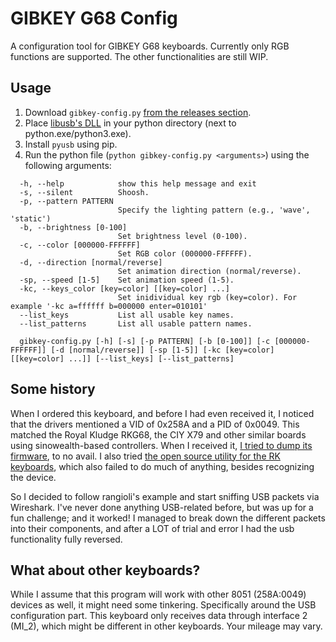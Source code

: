 # GIBKEY G68 Config
A configuration tool for GIBKEY G68 keyboards. Currently only RGB functions are supported. The other functionalities are still WIP.

## Usage
1. Download `gibkey-config.py` [from the releases section](https://github.com/mpaterakis/GIBKEY-G68-Config/releases/latest).
2. Place [libusb's DLL](https://github.com/libusb/libusb/releases/latest) in your python directory (next to python.exe/python3.exe).
3. Install `pyusb` using pip.
4. Run the python file (`python gibkey-config.py <arguments>`) using the following arguments:
```
  -h, --help            show this help message and exit
  -s, --silent          Shoosh.
  -p, --pattern PATTERN
                        Specify the lighting pattern (e.g., 'wave', 'static')
  -b, --brightness [0-100]
                        Set brightness level (0-100).
  -c, --color [000000-FFFFFF]
                        Set RGB color (000000-FFFFFF).
  -d, --direction [normal/reverse]
                        Set animation direction (normal/reverse).
  -sp, --speed [1-5]    Set animation speed (1-5).
  -kc, --keys_color [key=color] [[key=color] ...]
                        Set inidividual key rgb (key=color). For example '-kc a=ffffff b=000000 enter=010101'
  --list_keys           List all usable key names.
  --list_patterns       List all usable pattern names.

  gibkey-config.py [-h] [-s] [-p PATTERN] [-b [0-100]] [-c [000000-FFFFFF]] [-d [normal/reverse]] [-sp [1-5]] [-kc [key=color] [[key=color] ...]] [--list_keys] [--list_patterns]
```

## Some history
When I ordered this keyboard, and before I had even received it, I noticed that the drivers mentioned a VID of 0x258A and a PID of 0x0049. This matched the Royal Kludge RKG68, the CIY X79 and other similar boards using sinowealth-based controllers.
When I received it, [I tried to dump its firmware](https://github.com/carlossless/sinowealth-kb-tool/issues/95), to no avail. I also tried [the open source utility for the RK keyboards](https://github.com/rnayabed/rangoli), which also failed to do much of anything, besides recognizing the device.

So I decided to follow rangioli's example and start sniffing USB packets via Wireshark. I've never done anything USB-related before, but was up for a fun challenge; and it worked! I managed to break down the different packets into their components, and after a LOT of trial and error I had the usb functionality fully reversed.

## What about other keyboards?
While I assume that this program will work with other 8051 (258A:0049) devices as well, it might need some tinkering. Specifically around the USB configuration part. This keyboard only receives data through interface 2 (MI_2), which might be different in other keyboards. Your mileage may vary.
